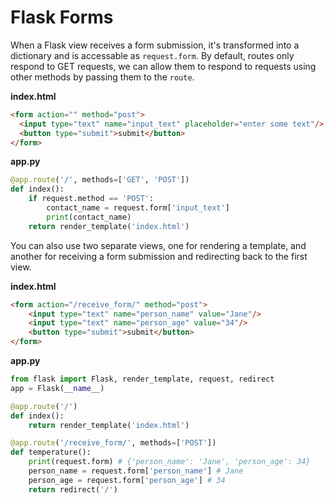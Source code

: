 
# Flask Forms

When a Flask view receives a form submission, it's transformed into a dictionary and is accessable as `request.form`. By default, routes only respond to GET requests, we can allow them to respond to requests using other methods by passing them to the `route`.

**index.html**
```html
<form action="" method="post">
  <input type="text" name="input_text" placeholder="enter some text"/>
  <button type="submit">submit</button>
</form>
```

**app.py**
```python
@app.route('/', methods=['GET', 'POST'])
def index():
    if request.method == 'POST':
        contact_name = request.form['input_text']
        print(contact_name)
    return render_template('index.html')
```


You can also use two separate views, one for rendering a template, and another for receiving a form submission and redirecting back to the first view.


**index.html**
```html
<form action="/receive_form/" method="post">
    <input type="text" name="person_name" value="Jane"/>
    <input type="text" name="person_age" value="34"/>
    <button type="submit">submit</button>
</form>
```

**app.py**
```python
from flask import Flask, render_template, request, redirect
app = Flask(__name__)

@app.route('/')
def index():
    return render_template('index.html')

@app.route('/receive_form/', methods=['POST'])
def temperature():
    print(request.form) # {'person_name': 'Jane', 'person_age': 34}
    person_name = request.form['person_name'] # Jane
    person_age = request.form['person_age'] # 34
    return redirect('/')
```
